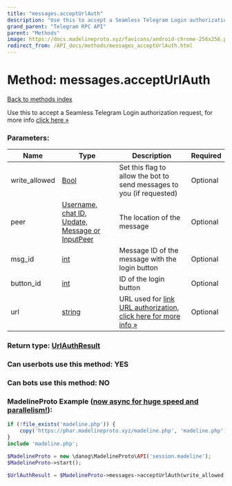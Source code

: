 ```yaml
---
title: "messages.acceptUrlAuth"
description: "Use this to accept a Seamless Telegram Login authorization request, for more info [click here »](https://core.telegram.org/api/url-authorization)"
grand_parent: "Telegram RPC API"
parent: "Methods"
image: https://docs.madelineproto.xyz/favicons/android-chrome-256x256.png
redirect_from: /API_docs/methods/messages_acceptUrlAuth.html
---
```

# Method: messages.acceptUrlAuth
[Back to methods index](index.html)



Use this to accept a Seamless Telegram Login authorization request, for more info [click here »](https://core.telegram.org/api/url-authorization)

### Parameters:

| Name     |    Type       | Description | Required |
|----------|---------------|-------------|----------|
|write\_allowed|[Bool](/API_docs/types/Bool.html) | Set this flag to allow the bot to send messages to you (if requested) | Optional|
|peer|[Username, chat ID, Update, Message or InputPeer](/API_docs/types/InputPeer.html) | The location of the message | Optional|
|msg\_id|[int](/API_docs/types/int.html) | Message ID of the message with the login button | Optional|
|button\_id|[int](/API_docs/types/int.html) | ID of the login button | Optional|
|url|[string](/API_docs/types/string.html) | URL used for [link URL authorization, click here for more info »](https://core.telegram.org/api/url-authorization#link-url-authorization) | Optional|


### Return type: [UrlAuthResult](/API_docs/types/UrlAuthResult.html)

### Can userbots use this method: **YES**

### Can bots use this method: **NO**


### MadelineProto Example ([now async for huge speed and parallelism!](https://docs.madelineproto.xyz/docs/ASYNC.html)):


```php
if (!file_exists('madeline.php')) {
    copy('https://phar.madelineproto.xyz/madeline.php', 'madeline.php');
}
include 'madeline.php';

$MadelineProto = new \danog\MadelineProto\API('session.madeline');
$MadelineProto->start();

$UrlAuthResult = $MadelineProto->messages->acceptUrlAuth(write_allowed: $Bool, peer: $InputPeer, msg_id: $int, button_id: $int, url: 'string', );
```

